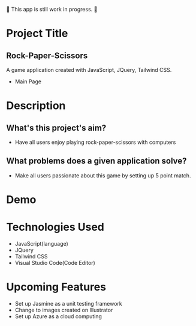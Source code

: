🚧 This app is still work in progress. 🚧

# Project Title
## Rock-Paper-Scissors
A game application created with JavaScript, JQuery, Tailwind CSS.

- Main Page


# Description
## What's this project's aim? 
- Have all users enjoy playing rock-paper-scissors with computers 

## What problems does a given application solve? 
- Make all users passionate about this game by setting up 5 point match. 

# Demo


# Technologies Used
- JavaScript(language)
- JQuery
- Tailwind CSS
- Visual Studio Code(Code Editor)

# Upcoming Features
- Set up Jasmine as a unit testing framework
- Change to images created on Illustrator
- Set up Azure as a cloud computing
